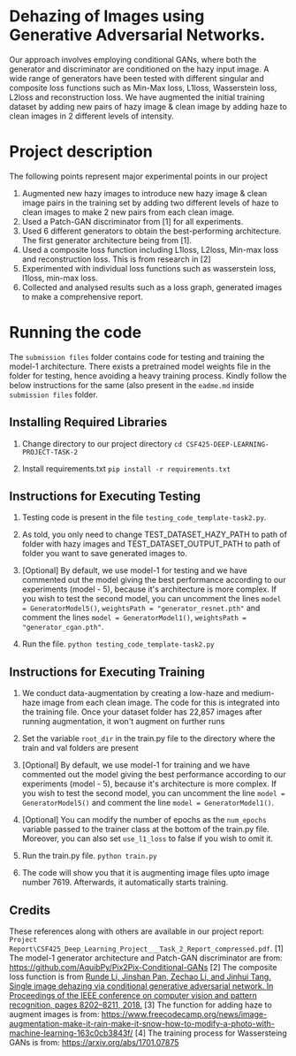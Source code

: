 # Dehazing of Images using Generative Adversarial Networks.
Our approach involves employing conditional GANs, where both the generator and discriminator are conditioned
on the hazy input image. A wide range of generators have been tested with different singular and composite loss functions such as Min-Max loss, L1loss, Wasserstein loss, L2loss and reconstruction loss.
We have augmented the initial training dataset by adding new pairs of hazy image & clean image by adding haze to clean images in 2 different levels of intensity.

# Project description
The following points represent major experimental points in our project
1. Augmented new hazy images to introduce new hazy image & clean image pairs in the training set by adding two different levels of haze to clean images to make 2 new pairs from each clean image.
3. Used a Patch-GAN discriminator from [1] for all experiments.
4. Used 6 different generators to obtain the best-performing architecture. The first generator architecture being from [1].
5. Used a composite loss function including L1loss, L2loss, Min-max loss and reconstruction loss. This is from research in [2]
6. Experimented with individual loss functions such as wasserstein loss, l1loss, min-max loss.
7. Collected and analysed results such as a loss graph, generated images to make a comprehensive report.

# Running the code
The ```submission files``` folder contains code for testing and training the model-1 architecture.
There exists a pretrained model weights file in the folder for testing, hence avoiding a heavy training process.
Kindly follow the below instructions for the same (also present in the ```eadme.md``` inside ```submission files``` folder.

## Installing Required Libraries
1. Change directory to our project directory
```cd CSF425-DEEP-LEARNING-PROJECT-TASK-2```

2. Install requirements.txt
```pip install -r requirements.txt```

## Instructions for Executing Testing
1. Testing code is present in the file ```testing_code_template-task2.py```.

2. As told, you only need to change TEST_DATASET_HAZY_PATH to path of folder with hazy images and TEST_DATASET_OUTPUT_PATH to path of folder you want to save generated images to.

3. [Optional] By default, we use model-1 for testing and we have commented out the model giving the best performance according to our experiments (model - 5), because it's architecture is more complex. If you wish to test the second model, you can uncomment the lines ```model = GeneratorModel5()```, ```weightsPath = "generator_resnet.pth"``` and comment the lines ```model = GeneratorModel1()```, ```weightsPath = "generator_cgan.pth"```. 

4. Run the file.
```python testing_code_template-task2.py```


## Instructions for Executing Training

1. We conduct data-augmentation by creating a low-haze and medium-haze image from each clean image. The code for this is integrated into the training file. Once your dataset folder has 22,857 images after running augmentation, it won't augment on further runs

2. Set the variable ```root_dir``` in the train.py file to the directory where the train and val folders are present

3. [Optional] By default, we use model-1 for training and we have commented out the model giving the best performance according to our experiments (model - 5), because it's architecture is more complex. If you wish to test the second model, you can uncomment the line ```model = GeneratorModel5()``` and comment the line ```model = GeneratorModel1()```.

4. [Optional] You can modify the number of epochs as the ```num_epochs``` variable passed to the trainer class at the bottom of the train.py file. Moreover, you can also set ```use_l1_loss``` to false if you wish to omit it.
   
5. Run the train.py file.
```python train.py```

6. The code will show you that it is augmenting image files upto image number 7619. Afterwards, it automatically starts training.


## Credits
These references along with others are available in our project report: ```Project Report\CSF425_Deep_Learning_Project___Task_2_Report_compressed.pdf```.
[1] The model-1 generator architecture and Patch-GAN discriminator are from: https://github.com/AquibPy/Pix2Pix-Conditional-GANs
[2] The composite loss function is from [Runde Li, Jinshan Pan, Zechao Li, and Jinhui Tang. Single image dehazing via conditional generative adversarial
network. In Proceedings of the IEEE conference on computer vision and pattern recognition, pages 8202–8211,
2018.](https://openaccess.thecvf.com/content_cvpr_2018/html/Li_Single_Image_Dehazing_CVPR_2018_paper.html)
[3] The function for adding haze to augment images is from: https://www.freecodecamp.org/news/image-augmentation-make-it-rain-make-it-snow-how-to-modify-a-photo-with-machine-learning-163c0cb3843f/
[4] The training process for Wassersteing GANs is from: https://arxiv.org/abs/1701.07875
